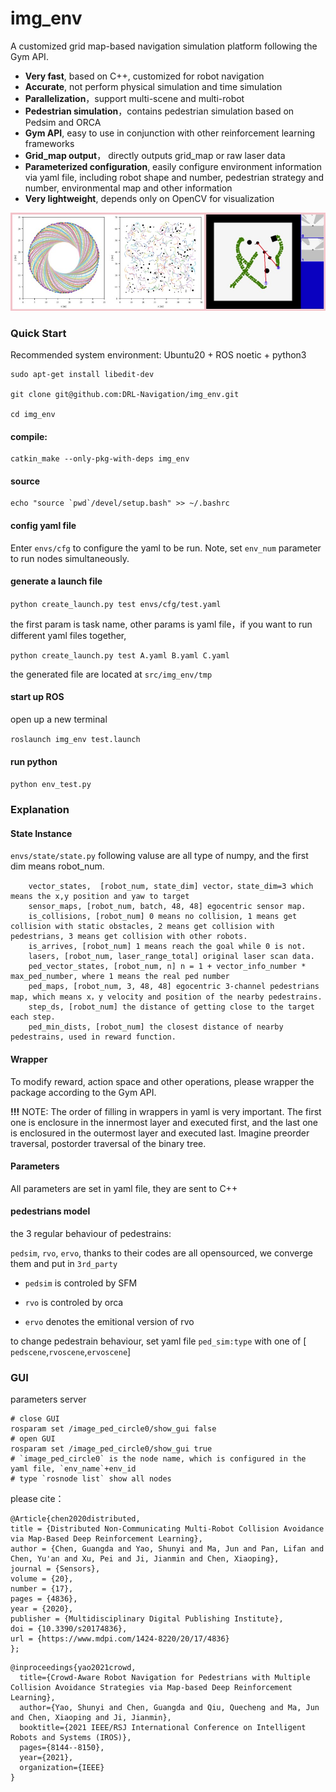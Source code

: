 # img_env

A customized grid map-based navigation simulation platform following the Gym API.
- **Very fast**, based on C++, customized for robot navigation
- **Accurate**, not perform physical simulation and time simulation
- **Parallelization**，support multi-scene and multi-robot
- **Pedestrian simulation**，contains pedestrian simulation based on Pedsim and ORCA
- **Gym API**, easy to use in conjunction with other reinforcement learning frameworks
- **Grid_map output**， directly outputs grid_map or raw laser data
- **Parameterized configuration**, easily configure environment information via yaml file, including robot shape and number, pedestrian strategy and number, environmental map and other information
- **Very lightweight**, depends only on OpenCV for visualization

![img_env](example2.jpg)
### Quick Start
Recommended system environment: Ubuntu20 + ROS noetic + python3

```
sudo apt-get install libedit-dev

git clone git@github.com:DRL-Navigation/img_env.git

cd img_env
```

#### compile:

```
catkin_make --only-pkg-with-deps img_env
```

#### source
```
echo "source `pwd`/devel/setup.bash" >> ~/.bashrc
```

#### config yaml file
Enter ```envs/cfg``` to configure the yaml to be run. Note, set `env_num` parameter to run nodes simultaneously.

#### generate a launch file


`python create_launch.py test envs/cfg/test.yaml`

the first param is task name, other params is yaml file，if you want to run different yaml files together,

`python create_launch.py test A.yaml B.yaml C.yaml`

the generated file are located at `src/img_env/tmp`

#### start up ROS

open up a new terminal

`roslaunch img_env test.launch`



#### run python

`python env_test.py`



### Explanation

#### State Instance
`envs/state/state.py`
following valuse are all type of numpy, and the first dim means robot_num.
```
    vector_states,  [robot_num, state_dim] vector，state_dim=3 which means the x,y position and yaw to target
    sensor_maps, [robot_num, batch, 48, 48] egocentric sensor map.
    is_collisions, [robot_num] 0 means no collision, 1 means get collision with static obstacles, 2 means get collision with pedestrians, 3 means get collision with other robots.
    is_arrives, [robot_num] 1 means reach the goal while 0 is not.
    lasers, [robot_num, laser_range_total] original laser scan data.
    ped_vector_states, [robot_num, n] n = 1 + vector_info_number * max_ped_number, where 1 means the real ped number
    ped_maps, [robot_num, 3, 48, 48] egocentric 3-channel pedestrians map, which means x，y velocity and position of the nearby pedestrains.
    step_ds, [robot_num] the distance of getting close to the target each step.
    ped_min_dists, [robot_num] the closest distance of nearby pedestrains, used in reward function.
```



#### Wrapper
To modify reward, action space and other operations, please wrapper the package according to the Gym API. 

**!!!** NOTE: 
The order of filling in wrappers in yaml is very important. The first one is enclosure in the innermost layer and executed first, and the last one is enclosured in the outermost layer and executed last. Imagine preorder traversal, postorder traversal of the binary tree.


#### Parameters

All parameters are set in yaml file, they are sent to C++

#### pedestrians model
the 3 regular behaviour of pedestrains:

`pedsim`, `rvo`, `ervo`, thanks to their codes are all opensourced, we converge them and put in `3rd_party`

- `pedsim` is controled by SFM

- `rvo` is controled by orca

- `ervo` denotes the emitional version of rvo

to change pedestrain behaviour, set yaml file `ped_sim:type` with one of [ `pedscene`,`rvoscene`,`ervoscene`] 





### GUI

parameters server

```
# close GUI
rosparam set /image_ped_circle0/show_gui false
# open GUI
rosparam set /image_ped_circle0/show_gui true
# `image_ped_circle0` is the node name, which is configured in the yaml file, `env_name`+env_id
# type `rosnode list` show all nodes
```





please cite：

```
@Article{chen2020distributed,
title = {Distributed Non-Communicating Multi-Robot Collision Avoidance via Map-Based Deep Reinforcement Learning},
author = {Chen, Guangda and Yao, Shunyi and Ma, Jun and Pan, Lifan and Chen, Yu'an and Xu, Pei and Ji, Jianmin and Chen, Xiaoping},
journal = {Sensors},
volume = {20},
number = {17},
pages = {4836},
year = {2020},
publisher = {Multidisciplinary Digital Publishing Institute},
doi = {10.3390/s20174836},
url = {https://www.mdpi.com/1424-8220/20/17/4836}
};
```
```
@inproceedings{yao2021crowd,
  title={Crowd-Aware Robot Navigation for Pedestrians with Multiple Collision Avoidance Strategies via Map-based Deep Reinforcement Learning},
  author={Yao, Shunyi and Chen, Guangda and Qiu, Quecheng and Ma, Jun and Chen, Xiaoping and Ji, Jianmin},
  booktitle={2021 IEEE/RSJ International Conference on Intelligent Robots and Systems (IROS)},
  pages={8144--8150},
  year={2021},
  organization={IEEE}
}
```

